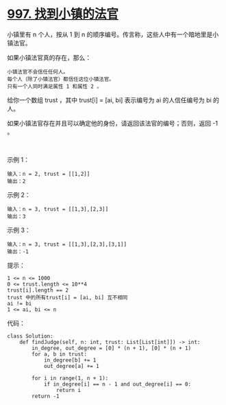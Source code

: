 # [997. 找到小镇的法官](https://leetcode.cn/problems/find-the-town-judge/)

小镇里有 n 个人，按从 1 到 n 的顺序编号。传言称，这些人中有一个暗地里是小镇法官。

如果小镇法官真的存在，那么：
```
小镇法官不会信任任何人。
每个人（除了小镇法官）都信任这位小镇法官。
只有一个人同时满足属性 1 和属性 2 。
```
给你一个数组 trust ，其中 trust[i] = [ai, bi] 表示编号为 ai 的人信任编号为 bi 的人。

如果小镇法官存在并且可以确定他的身份，请返回该法官的编号；否则，返回 -1 。

 

示例 1：
```
输入：n = 2, trust = [[1,2]]
输出：2
```
示例 2：
```
输入：n = 3, trust = [[1,3],[2,3]]
输出：3
```
示例 3：
```
输入：n = 3, trust = [[1,3],[2,3],[3,1]]
输出：-1
```
提示：
```
1 <= n <= 1000
0 <= trust.length <= 10**4
trust[i].length == 2
trust 中的所有trust[i] = [ai, bi] 互不相同
ai != bi
1 <= ai, bi <= n
```

代码：
```python3
class Solution:
    def findJudge(self, n: int, trust: List[List[int]]) -> int:
        in_degree, out_degree = [0] * (n + 1), [0] * (n + 1)
        for a, b in trust:
            in_degree[b] += 1
            out_degree[a] += 1

        for i in range(1, n + 1):
            if in_degree[i] == n - 1 and out_degree[i] == 0:
                return i
        return -1
```